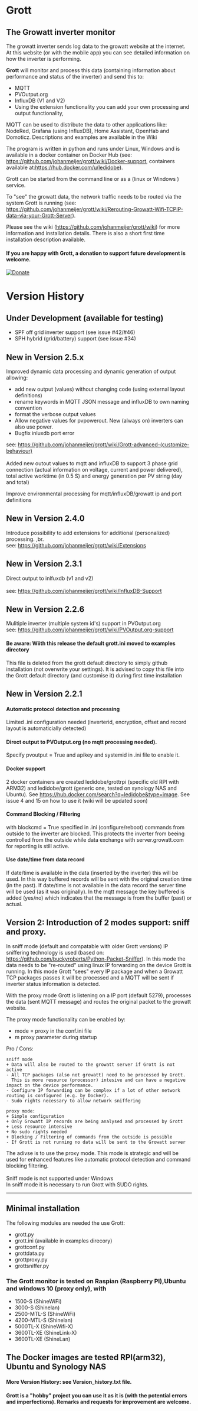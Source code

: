 # Grott
## The Growatt inverter monitor 

The growatt inverter sends log data to the growatt website at the internet. At this website (or with the mobile app) you can see detailed information on how the inverter is performing. 

**Grott** will monitor and process this data (containing information about performance and status of the inverter) and send this to: 

* MQTT
* PVOutput.org
* InfluxDB (V1 and V2) 
* Using the extension functionality you can add your own processing and output functionality, 
 
MQTT can be used to distribute the data to other applications like: NodeRed, Grafana (using InfluxDB), Home Assistant, OpenHab and Domoticz. Descriptions and examples are available in the Wiki 

The program is written in python and runs under Linux, Windows and is available in a docker container on Docker Hub (see: https://github.com/johanmeijer/grott/wiki/Docker-support, containers available at:https://hub.docker.com/u/ledidobe).  

Grott can be started from the command line or as a (linux or Windows ) service. 

To "see" the growatt data, the network traffic needs to be routed via the system Grott is running (see: https://github.com/johanmeijer/grott/wiki/Rerouting-Growatt-Wifi-TCPIP-data-via-your-Grott-Server).  

Please see the wiki (https://github.com/johanmeijer/grott/wiki) for more information and installation details. There is also a short first time installation description available. 

#### If you are happy with Grott, a donation to support future development is welcome. 
[![Donate](https://img.shields.io/badge/Donate-PayPal-green.svg)](https://www.paypal.com/donate?business=RQFS46F9JTESQ&item_name=Grott+&currency_code=EUR)

# Version History 
## Under Development (available for testing)
* SPF off grid inverter support (see issue #42/#46)
* SPH hybrid (grid/battery) support (see issue #34)
## New in Version 2.5.x  
Improved dynamic data processing  and dynamic generation of output allowing: 
* add new output (values) without changing code (using external layout definitions)
* rename keywords in MQTT JSON message and influxDB to own naming convention 
* format the verbose output values
* Allow negative values for pvpowerout. New (always on) inverters can also use power. 
* Bugfix inluxdb port error

see: https://github.com/johanmeijer/grott/wiki/Grott-advanced-(customize-behaviour)   
<br> 
Added new outout values to mqtt and influxDB to support 3 phase grid connection (actual information on voltage, current and power delivered), total active worktime (in 0.5 S) and energy generation per PV string (day and total)
<br>
     
Improve environmental processing for mqtt/influxDB/growatt ip and port definitions

## New in Version 2.4.0  
Introduce possibility to add extensions for additional (personalized) processing. 
,br.     
see: https://github.com/johanmeijer/grott/wiki/Extensions

## New in Version 2.3.1  
Direct output to inlfuxdb (v1 and v2)   
<br> 
see: https://github.com/johanmeijer/grott/wiki/InfluxDB-Support
## New in Version 2.2.6  
Mulitiple inverter (multiple system id's) support in PVOutput.org 
<br> 
see: https://github.com/johanmeijer/grott/wiki/PVOutput.org-support 

#### Be aware: Wiith this release the default grott.ini moved to examples directory 
This file is deleted from the grott default directory to simply github installation (not overwrite your settings). 
It is advised to copy this file into the Grott default directory (and customise it) during first time installation 

## New in Version 2.2.1  
#### Automatic protocol detection and processing
Limited .ini configuration needed (inverterid, encryption, offset and record layout is automaticially detected)
#### Direct output to PVOutput.org (no mqtt processing needed). 
Specify pvoutput = True and apikey and systemid in .ini file to enable it. 
#### Docker support 
2 docker containers are created ledidobe/grottrpi (specific old RPI with ARM32) and ledidobe/grott (generic one, tested on synology NAS and Ubuntu). See https://hub.docker.com/search?q=ledidobe&type=image. 
See issue 4 and 15 on how to use it (wiki will be updated soon)
#### Command Blocking / Filtering
with blockcmd = True specified in .ini (configure/reboot) commands from outside to the inverter are blocked. This protects the inverter from beeing controlled from the outside while data exchange with server.growatt.com for reporting is still active.  
#### Use date/time from data record
If date/time is available in the data (inserted by the inverter) this will be used. In this way buffered records will be sent with the original  creation time (in the past). 
If date/time is not available in the data record the server time will be used (as it was originally). 
In the mqtt message the  key buffered is added (yes/no) which indicates that the message is from the buffer (past) or actual. 

## Version 2: Introduction of 2 modes support: sniff and proxy. 

In sniff mode (default and compatable with older Grott versions) IP sniffering technology is used (based on: https://github.com/buckyroberts/Python-Packet-Sniffer). In this mode the data needs to be "re-routed" using linux IP forwarding on the device Grott is running. In this mode Grott "sees" every IP package and when a Growatt TCP packages passes it will be processed and a MQTT will be sent if inverter status information is detected. 

With the proxy mode Grott is listening on a IP port (default 5279), processes the data (sent MQTT message) and routes the original packet to the growatt website. 

The proxy mode functionality can be enabled by: 

- mode = proxy in the conf.ini file 
- m proxy parameter during startup

Pro / Cons: 

    sniff mode
    + Data will also be routed to the growatt server if Grott is not active
    - All TCP packages (also not growatt) need to be processed by Grott. 
      This is more resource (processor) intesive and can have a negative impact on the device performance.
    - Configure IP forwarding can be complex if a lot of other network routing is configured (e.g. by Docker). 
    - Sudo rights necessary to allow network sniffering
    
    proxy mode: 
    + Simple configuration 
    + Only Growatt IP records are being analysed and processed by Grott 
    + Less resource intensive 
    + No sudo rights needed
    + Blocking / Filtering of commands from the outside is possible
    - If Grott is not running no data will be sent to the Growatt server

The adivse is to use the proxy mode. This mode is strategic and will be used for enhanced features like automatic protocol detection and command blocking filtering.  
<br>
Sniff mode is not supported under Windows
<br>
In sniff mode it is necessary to run Grott with SUDO rights. 

*** 

## Minimal installation 
The following modules are needed the use Grott:
- grott.py
- grott.ini (available in examples direcory) 
- grottconf.py
- grottdata.py
- grottproxy.py
- grottsniffer.py


### The Grott monitor is tested on Raspian (Raspberry PI),Ubuntu and windows 10 (proxy only), with
+ 1500-S (ShineWiFi)
+ 3000-S  (Shinelan)
+ 2500-MTL-S (ShineWiFi)
+ 4200-MTL-S (Shinelan)
+ 5000TL-X   (ShineWifi-X)
+ 3600TL-XE (ShineLink-X)
+ 3600TL-XE (ShineLan)

## The Docker images are tested RPI(arm32), Ubuntu and Synology NAS

#### More Version History: see Version_history.txt file. 
#### Grott is a "hobby" project you can use it as it is (with the potential errors and imperfections). Remarks and requests for improvement are welcome. 



